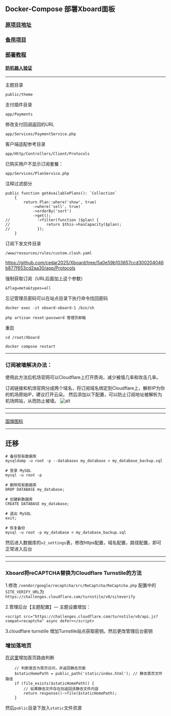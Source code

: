 ## Docker-Compose 部署Xboard面板


### [原项目地址](https://github.com/cedar2025/Xboard)

### [备用项目](https://github.com/admin8800/Xboard)

### [部署教程](https://github.com/cedar2025/Xboard/blob/dev/docs/docker-compose%E5%AE%89%E8%A3%85%E6%8C%87%E5%8D%97.md)

#### [防机器人验证](https://www.google.com/recaptcha/admin/create)
---

主题目录
```
public/theme
```

支付插件目录
```
app/Payments
```
修改支付回调返回的URL
```
app/Services/PaymentService.php
```
客户端适配参考目录
```
app/Http/Controllers/Client/Protocols
```


已购买用户不显示订阅套餐：
```
app/Services/PlanService.php
```
注释过滤部分
```
public function getAvailablePlans(): `Collection`
    {
        return Plan::where('show', true)
            ->where('sell', true)
            ->orderBy('sort')
            ->get();
//            ->filter(function ($plan) {
//                return $this->hasCapacity($plan);
//            });
    }
```


订阅下发文件目录
```
/www/resources/rules/custom.clash.yaml
```
https://github.com/cedar2025/Xboard/tree/5a0e59b103657ccd300204046b877f653cd2aa30/app/Protocols


强制获取订阅（URL后面加上这个参数）
```
&flag=meta&types=all
```

忘记管理员密码可以在站点目录下执行命令找回密码
```
docker exec -it xboard-xboard-1 /bin/sh
```
```
php artisan reset:password 管理员邮箱
```
重启
```
cd /root/Xboard
```
```
docker compose restart
```
---

###  订阅被墙解决办法：

使用此方法后机场官网可以Cloudflare上打开质询，减少被墙几率和攻击几率。

订阅链接和机场官网分成两个域名，将订阅域名绑定到Cloudflare上，解析IP为你的机场原始IP，建议打开云朵。
然后添加以下配置，可以防止订阅地址被解析为机场网站，从而防止被墙。
![alt](/png/jichangurl.png)




---


---

[国旗图标](https://www.emojiall.com/zh-hans/sub-categories/J2)

---



## 迁移
```
# 备份现有数据库
mysqldump -u root -p --databases my_database > my_database_backup.sql

# 登录 MySQL
mysql -u root -p

# 删除现有数据库
DROP DATABASE my_database;

# 创建新数据库
CREATE DATABASE my_database;

# 退出 MySQL
exit;

# 恢复备份
mysql -u root -p my_database < my_database_backup.sql
```

然后进入数据库的`v2_settings`表，修改https配置，域名配置，路径配置，即可正常进入后台


---
---

### Xboard将reCAPTCHA替换为Cloudflare Turnstile的方法

1.修改 `/vendor/google/recaptcha/src/ReCaptcha/ReCaptcha.php`
 配置中的`SITE_VERIFY_URL`为`https://challenges.cloudflare.com/turnstile/v0/siteverify`

2.管理后台【主题配置】— 主题设置增加：
```
<script src="https://challenges.cloudflare.com/turnstile/v0/api.js?compat=recaptcha" async defer></script>
```

3.cloudflare turnstile 增加Turnstile站点获取密钥。然后更改管理后台密钥

### 增加落地页

[在这里](https://github.com/cedar2025/Xboard/blob/3ccebfcff18dbee38a7c2701d12567e2a39b6854/routes/web.php#L28)增加首页路由判断

```
    // 判断是否为首页访问，并返回静态页面
    $staticHomePath = public_path('static/index.html'); // 静态首页文件路径
    if (file_exists($staticHomePath)) {
        // 如果静态文件存在则返回该静态文件内容
        return response()->file($staticHomePath);
    }
```
然后`public`目录下放入`static`文件资源

